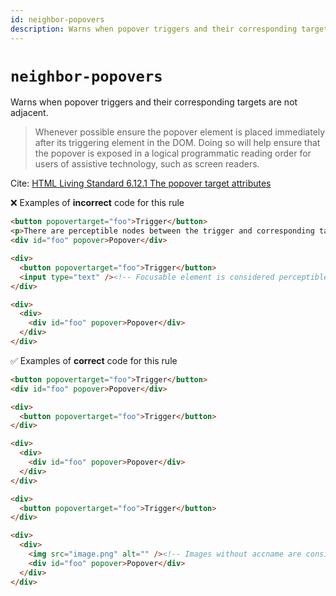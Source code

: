```yaml
---
id: neighbor-popovers
description: Warns when popover triggers and their corresponding targets are not adjacent
---
```


# `neighbor-popovers`

Warns when popover triggers and their corresponding targets are not adjacent.

> Whenever possible ensure the popover element is placed immediately after its triggering element in the DOM. Doing so will help ensure that the popover is exposed in a logical programmatic reading order for users of assistive technology, such as screen readers.

Cite: [HTML Living Standard 6.12.1 The popover target attributes](https://html.spec.whatwg.org/multipage/popover.html#the-popover-target-attributes:~:text=Whenever%20possible%20ensure%20the%20popover%20element%20is%20placed%20immediately%20after%20its%20triggering%20element%20in%20the%20DOM.%20Doing%20so%20will%20help%20ensure%20that%20the%20popover%20is%20exposed%20in%20a%20logical%20programmatic%20reading%20order%20for%20users%20of%20assistive%20technology%2C%20such%20as%20screen%20readers.)

❌ Examples of **incorrect** code for this rule

```html
<button popovertarget="foo">Trigger</button>
<p>There are perceptible nodes between the trigger and corresponding target.</p>
<div id="foo" popover>Popover</div>
```

```html
<div>
  <button popovertarget="foo">Trigger</button>
  <input type="text" /><!-- Focusable element is considered perceptible elements. -->
</div>

<div>
  <div>
    <div id="foo" popover>Popover</div>
  </div>
</div>
```

✅ Examples of **correct** code for this rule

```html
<button popovertarget="foo">Trigger</button>
<div id="foo" popover>Popover</div>
```

```html
<div>
  <button popovertarget="foo">Trigger</button>
</div>

<div>
  <div>
    <div id="foo" popover>Popover</div>
  </div>
</div>
```

```html
<div>
  <button popovertarget="foo">Trigger</button>
</div>

<div>
  <div>
    <img src="image.png" alt="" /><!-- Images without accname are considered non-perceptible elements. -->
    <div id="foo" popover>Popover</div>
  </div>
</div>
```
